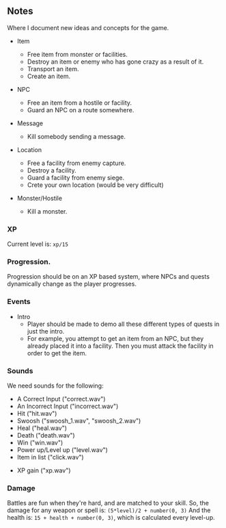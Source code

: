 ## Notes
Where I document new ideas and concepts for the game.

+ Item
  + Free item from monster or facilities.
  + Destroy an item or enemy who has gone crazy as a result of it.
  + Transport an item.
  + Create an item.

+ NPC
  + Free an item from a hostile or facility.
  + Guard an NPC on a route somewhere.

+ Message
  + Kill somebody sending a message.

+ Location
  + Free a facility from enemy capture.
  + Destroy a facility.
  + Guard a facility from enemy siege.
  + Crete your own location (would be very difficult)

+ Monster/Hostile
  + Kill a monster.

### XP
Current level is:
`xp/15`

### Progression.
Progression should be on an XP based system, where NPCs and quests dynamically change as the player progresses.

### Events
+ Intro
  + Player should be made to demo all these different types of quests in just the intro.
  + For example, you attempt to get an item from an NPC, but they already placed it into a facility. Then you must attack the facility in order to get the item.

### Sounds
We need sounds for the following:
+ A Correct Input ("correct.wav")  
+ An Incorrect Input ("incorrect.wav")
+ Hit ("hit.wav")
+ Swoosh ("swoosh_1.wav", "swoosh_2.wav")
+ Heal ("heal.wav")
+ Death ("death.wav")
+ Win ("win.wav")
+ Power up/Level up ("level.wav")
+ Item in list ("click.wav")
<!-- + Mumur for speak ()
+ Evil Laugh () -->
+ XP gain ("xp.wav")

### Damage
Battles are fun when they're hard, and are matched to your skill.
So, the damage for any weapon or spell is: `(5*level)/2 + number(0, 3)`
And the health is: `15 + health + number(0, 3)`, which is calculated every level-up.
